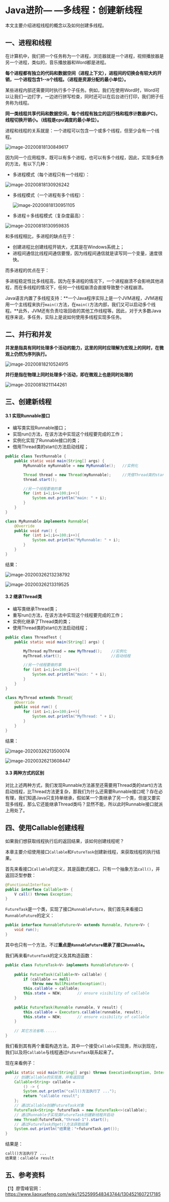 # Java进阶— —多线程：创建新线程

本文主要介绍进程线程的概念以及如何创建多线程。



## 一、进程和线程

在计算机中，我们把一个任务称为一个进程，浏览器就是一个进程，视频播放器是另一个进程，类似的，音乐播放器和Word都是进程。

**每个进程都有独立的代码和数据空间（进程上下文），进程间的切换会有较大的开销，一个进程包含1--n个线程。（进程是资源分配的最小单位）。**

某些进程内部还需要同时执行多个子任务。例如，我们在使用Word时，Word可以让我们一边打字，一边进行拼写检查，同时还可以在后台进行打印，我们把子任务称为线程。

**同一类线程共享代码和数据空间，每个线程有独立的运行栈和程序计数器(PC)，线程切换开销小。（线程是cpu调度的最小单位）。**

进程和线程的关系就是：一个进程可以包含一个或多个线程，但至少会有一个线程。

![image-20200818130849617](https://cdn.jsdelivr.net/gh/Lee-0o0/image-store/PicGo/2022-06-11/fc1a5d3dee0947b332437bf8a9bf520c--2a24--image-20200818130849617.png)

因为同一个应用程序，既可以有多个进程，也可以有多个线程，因此，实现多任务的方法，有以下几种：

- 多进程模式（每个进程只有一个线程）：

![image-20200818130926242](https://cdn.jsdelivr.net/gh/Lee-0o0/image-store/PicGo/2022-06-11/d60333659f8ed574fd36c10808b0fa96--92ed--image-20200818130926242.png)

- 多线程模式（一个进程有多个线程）：

  ![image-20200818130951105](https://cdn.jsdelivr.net/gh/Lee-0o0/image-store/PicGo/2022-06-11/dab0cd8273ce8aa2d06b9cdbecf6cee3--96c2--image-20200818130951105.png)

- 多进程＋多线程模式（复杂度最高）：

![image-20200818130959835](https://cdn.jsdelivr.net/gh/Lee-0o0/image-store/PicGo/2022-06-11/a969564fba443f56905311614c2a3607--2e68--image-20200818130959835.png)



和多线程相比，多进程的缺点在于：

- 创建进程比创建线程开销大，尤其是在Windows系统上；
- 进程间通信比线程间通信要慢，因为线程间通信就是读写同一个变量，速度很快。

而多进程的优点在于：

多进程稳定性比多线程高，因为在多进程的情况下，一个进程崩溃不会影响其他进程，而在多线程的情况下，任何一个线程崩溃会直接导致整个进程崩溃。



Java语言内置了多线程支持：**一个Java程序实际上是一个JVM进程，JVM进程用一个主线程来执行`main()`方法，在`main()`方法内部，我们又可以启动多个线程。**此外，JVM还有负责垃圾回收的其他工作线程等。因此，对于大多数Java程序来说，多任务，实际上是说如何使用多线程实现多任务。



## 二、并行和并发

**并发是指具有同时处理多个活动的能力，这里的同时应理解为宏观上的同时，在微观上仍然为序列执行。**

![image-20200818210524915](https://cdn.jsdelivr.net/gh/Lee-0o0/image-store/PicGo/2022-06-11/dee67413d26d20ba2c021bc6d19240a3--569d--image-20200818210524915.png)

**并行是指在物理上同时处理多个活动，即在微观上也是同时处理的**

![image-20200818211144261](https://cdn.jsdelivr.net/gh/Lee-0o0/image-store/PicGo/2022-06-11/075d500ae37c6ef2fd2cfe0cde7f1982--8ed8--image-20200818211144261.png)



## 三、创建新线程

#### 3.1 实现Runnable接口

 * 编写类实现Runnable接口；
 * 实现run()方法，在该方法中实现这个线程要完成的工作；
 * 实例化实现了Runnable接口的类；
 * 借用Thread类的start()方法启动线程；

```java
public class TestRunnable {
    public static void main(String[] args) {
        MyRunnable myRunnable = new MyRunnable();   //实例化

        Thread thread = new Thread(myRunnable);     //凭借Thread类的start()方法启动另一个线程
        thread.start();

        //另一个线程要做的事
        for (int i=1;i<=100;i++){
            System.out.println("main: " + i);
        }
    }
}

class MyRunnable implements Runnable{
    @Override
    public void run() {
        for (int i=1;i<=100;i++){
            System.out.println("MyRunnable: " + i);
        }
    }
}
```

结果：

![image-20200326213238792](https://cdn.jsdelivr.net/gh/Lee-0o0/image-store/PicGo/2022-06-11/faa1d347e3450a71c6b06b6608464392--2532--image-20200326213238792.png)

![image-20200326213319525](https://cdn.jsdelivr.net/gh/Lee-0o0/image-store/PicGo/2022-06-11/65b007c9b21102431d9f10557daec717--692f--image-20200326213319525.png)



#### 3.2 继承Thread类

 * 编写类继承Thread类；
 * 重写run()方法，在该方法中实现这个线程要完成的工作；
 * 实例化继承了Thread类的类；
 * 使用Thread类的start()方法启动线程；

```java
public class ThreadTest {
    public static void main(String[] args) {

        MyThread myThread = new MyThread();    //实例化
        myThread.start();                      //启动线程

        //另一个线程要做的事
        for (int i=1;i<=100;i++){
            System.out.println("main: " + i);
        }
    }
}

class MyThread extends Thread{
    @Override
    public void run() {
        for (int i=1;i<=100;i++){
            System.out.println("MyThread: " + i);
        }
    }
}
```

结果：

![image-20200326213500074](https://cdn.jsdelivr.net/gh/Lee-0o0/image-store/PicGo/2022-06-11/47f087bee41fb433853e86a3b4e531f2--6db0--image-20200326213500074.png)

![image-20200326213608447](https://cdn.jsdelivr.net/gh/Lee-0o0/image-store/PicGo/2022-06-11/d334892c069018783b260ec4493ebf62--d4d8--image-20200326213608447.png)



#### 3.3 两种方式的区别

​		对比上述两种方式，我们发现Runnable方法甚至还需要用Thread类的start()方法启动线程，比Thread方法更复杂，那我们为什么还需要Runnable接口呢？存在必有理，我们知道Java只支持单继承，假如某一个类继承了另一个类，但是又要实现多线程，那么它还能继承Thread类吗？显然不能，所以此时Runnable接口就派上用处了。



## 四、使用Callable创建线程

如果我们想获取线程执行后的返回结果，该如何创建线程呢？

本章主要介绍使用接口`Callable`和`FutureTask`创建新线程，来获取线程的执行结果。

首先来看接口`Callable`的定义，其是函数式接口，只有一个抽象方法`call()`，并返回泛型参数：

```java
@FunctionalInterface
public interface Callable<V> {
    V call() throws Exception;
}
```

`FutureTask`是一个类，实现了接口`RunnableFuture`，我们首先来看接口`RunnableFuture`的定义：

```java
public interface RunnableFuture<V> extends Runnable, Future<V> {
    void run();
}
```

其中也只有一个方法，不过**重点是`RunnableFuture`继承了接口`Runnable`。**

我们再来看`FutureTask`的定义及其构造函数：

```java
public class FutureTask<V> implements RunnableFuture<V> {
    
    public FutureTask(Callable<V> callable) {
        if (callable == null)
            throw new NullPointerException();
        this.callable = callable;
        this.state = NEW;       // ensure visibility of callable
    }
    
    public FutureTask(Runnable runnable, V result) {
        this.callable = Executors.callable(runnable, result);
        this.state = NEW;       // ensure visibility of callable
    }
    
    // 其它方法省略......
}
```

我们看到其有两个重载构造方法，其中一个接受`Callable`实现类，所以到现在，我们以及将`Callable`与线程通过`FutureTask`联系起来了。

现在来看例子：

```java
public static void main(String[] args) throws ExecutionException, InterruptedException {
    // 创建Callable的实现类，并有返回值
    Callable<String> callable =
        () -> {
        System.out.println("call()方法执行了 ...");
        return "callable result";
    };
    // 通过Callable创建FutureTask对象
    FutureTask<String> futureTask = new FutureTask<>(callable);
    // 通过Runnable子实现类FutureTask创建新线程并启动
    new Thread(futureTask,"thread-1").start();
    // 通过FutureTask的get()方法获取结果
    System.out.println("结果是："+futureTask.get());
}
```

结果是：

```txt
call()方法执行了 ...
结果是：callable result
```



## 五、参考资料

【1】廖雪峰官网：https://www.liaoxuefeng.com/wiki/1252599548343744/1304521607217185